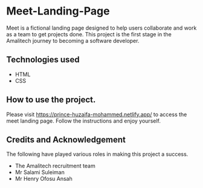 # Meet-Landing-Page
Meet is a fictional landing page designed to help users collaborate and work as a team to get projects done. This project is the first stage in the Amalitech journey to becoming a software developer. 

## Technologies used
* HTML
* CSS

## How to use the project.
Please visit https://prince-huzaifa-mohammed.netlify.app/ to access the meet landing page. Follow the instructions and enjoy yourself.

## Credits and Acknowledgement
The following have played various roles in making this project a success.
* The Amalitech recruitment team
* Mr Salami Suleiman
* Mr Henry Ofosu Ansah
